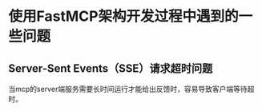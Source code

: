 # 使用FastMCP架构开发过程中遇到的一些问题

## Server-Sent Events（SSE）请求超时问题
当mcp的server端服务需要长时间运行才能给出反馈时，容易导致客户端等待超时。
